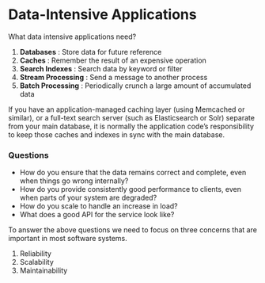 # Data-Intensive Applications

What data intensive applications need?

1. **Databases** : Store data for future reference
2. **Caches** : Remember the result of an expensive operation
3. **Search Indexes** : Search data by keyword or filter
4. **Stream Processing** : Send a message to another process
5. **Batch Processing** : Periodically crunch a large amount of accumulated data

If you have an application-managed caching layer (using Memcached or similar), or a full-text search server (such as Elasticsearch or Solr) separate from your main database, it is normally the application code’s responsibility to keep those caches and indexes in sync with the main database.

### Questions

* How do you ensure that the data remains correct and complete, even when things go wrong internally? 
* How do you provide consistently good performance to clients, even when parts of your system are degraded? 
* How do you scale to handle an increase in load? 
* What does a good API for the service look like?

To answer the above questions we need to focus on three concerns that are important in most software systems.

1. Reliability
2. Scalability
3. Maintainability